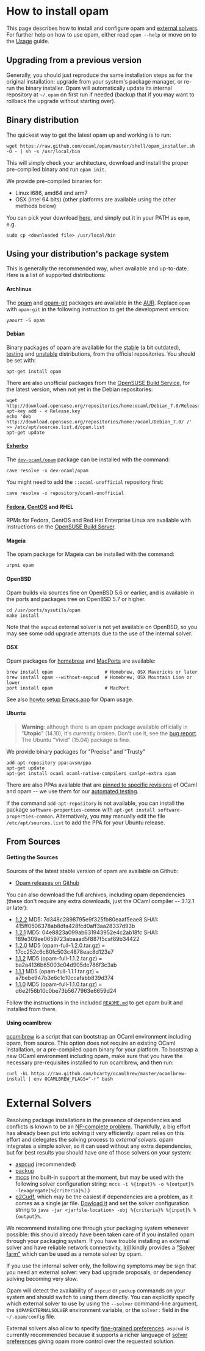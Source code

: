 # How to install opam

This page describes how to install and configure opam and [external
solvers](#Externalsolvers). For further help on how to use opam,
either read `opam --help` or move on to the [Usage](Usage.html) guide.

## Upgrading from a previous version

Generally, you should just reproduce the same installation steps as for the
original installation: upgrade from your system's package manager, or re-run the
binary installer. Opam will automatically update its internal repository at
`~/.opam` on first run if needed (backup that if you may want to rollback the
upgrade without starting over).


## Binary distribution

The quickest way to get the latest opam up and working is to run:
```
wget https://raw.github.com/ocaml/opam/master/shell/opam_installer.sh -O - | sh -s /usr/local/bin
```

This will simply check your architecture, download and install the proper
pre-compiled binary and run `opam init`.

We provide pre-compiled binaries for:
- Linux i686, amd64 and arm7
- OSX (intel 64 bits)
(other platforms are available using the other methods below)

You can pick your download
[here](https://github.com/ocaml/opam/releases/latest), and simply put it in your
PATH as `opam`, e.g.

```
sudo cp <downloaded file> /usr/local/bin
```


## Using your distribution's package system

This is generally the recommended way, when available and up-to-date. Here is a
list of supported distributions:

#### Archlinux

The [opam](https://aur.archlinux.org/packages/opam/) and
[opam-git](https://aur.archlinux.org/packages/opam-git/) packages are
available in the [AUR](https://wiki.archlinux.org/index.php/AUR). Replace `opam`
with `opam-git` in the following instruction to get the development version:

```
yaourt -S opam
```

#### Debian

Binary packages of opam are available for the
[stable](http://packages.debian.org/jessie/opam) (a bit outdated),
[testing](http://packages.debian.org/stretch/opam) and
[unstable](http://packages.debian.org/sid/opam) distributions, from the official
repositories. You should be set with:

```
apt-get install opam
```

There are also unofficial packages from the
[OpenSUSE Build Service](http://software.opensuse.org/download.html?project=home%3Aocaml&package=opam),
for the latest version, when not yet in the Debian repositories:

```
wget http://download.opensuse.org/repositories/home:ocaml/Debian_7.0/Release.key
apt-key add - < Release.key
echo 'deb http://download.opensuse.org/repositories/home:/ocaml/Debian_7.0/ /' >> /etc/apt/sources.list.d/opam.list
apt-get update
```

#### [Exherbo](http://exherbo.org)

The
[`dev-ocaml/opam`](http://git.exherbo.org/summer/packages/dev-ocaml/opam/index.html) package can be installed with the command:

```
cave resolve -x dev-ocaml/opam
```

You might need to add the `::ocaml-unofficial` repository first:

```
cave resolve -x repository/ocaml-unofficial
```

#### [Fedora](http://fedoraproject.org), [CentOS](http://centos.org) and RHEL

RPMs for Fedora, CentOS and Red Hat Enterprise Linux are available with
instructions on the
[OpenSUSE Build Server](http://software.opensuse.org/download.html?project=home%3Aocaml&package=opam).

#### Mageia

The opam package for Mageia can be installed with the command:

```
urpmi opam
```

#### OpenBSD

Opam builds via sources fine on OpenBSD 5.6 or earlier, and is available in the
ports and packages tree on OpenBSD 5.7 or higher.

```
cd /usr/ports/sysutils/opam
make install
```

Note that the `aspcud` external solver is not yet available on OpenBSD, so you
may see some odd upgrade attempts due to the use of the internal solver.

#### OSX

Opam packages for [homebrew](http://mxcl.github.com/homebrew/) and
[MacPorts](http://www.macports.org/) are available:

```
brew install opam                   # Homebrew, OSX Mavericks or later
brew install opam --without-aspcud  # Homebrew, OSX Mountain Lion or lower
port install opam                   # MacPort
```

See also
[howto setup Emacs.app](https://github.com/ocaml/opam/wiki/Setup-Emacs.app-on-macosx-for-opam-usage)
for Opam usage.

#### Ubuntu

> **Warning**: although there is an opam package available officially in
> "**Utopic**" (14.10), it's currently broken. Don't use it, see the
> [bug report](https://bugs.launchpad.net/ubuntu/+source/opam/+bug/1401346).
> The Ubuntu "Vivid" (15.04) package is fine.

We provide binary packages for "Precise" and "Trusty"

```
add-apt-repository ppa:avsm/ppa
apt-get update
apt-get install ocaml ocaml-native-compilers camlp4-extra opam
```

There are also PPAs available that are
[pinned to specific revisions](http://launchpad.net/~avsm) of OCaml and opam --
we use them for our
[automated testing](http://anil.recoil.org/2013/09/30/travis-and-ocaml.html).

If the command `add-apt-repository` is not available, you can install the
package `software-properties-common` with `apt-get install
software-properties-common`. Alternatively, you may manually edit the file
`/etc/apt/sources.list` to add the PPA for your Ubuntu release.


## From Sources

#### Getting the Sources

Sources of the latest stable version of opam are available on Github:

* [Opam releases on Github](https://github.com/ocaml/opam/releases)

You can also download the full archives, including opam dependencies (these
don't require any extra downloads, just the OCaml compiler -- 3.12.1 or later):

* [1.2.2](https://github.com/ocaml/opam/releases/download/1.2.2/opam-full-1.2.2.tar.gz)
  MD5: 7d348c2898795e9f325fb80eaaf5eae8
  SHA1: 415ff0506378ab8dfa428fcd0aff3aa28337d93b
* [1.2.1](https://github.com/ocaml/opam/releases/download/1.2.1/opam-full-1.2.1.tar.gz)
  MD5: 04e8823a099ab631943952e4c2ab18fc
  SHA1: 189e309ee0659723abaaad5f887f5caf89b34422
* [1.2.0](https://github.com/ocaml/opam/releases/download/1.2.0/opam-full-1.2.0.tar.gz)
  MD5 (opam-full-1.2.0.tar.gz) = 17cc252c6c80fc503c4878eac8d123e7
* [1.1.2](https://github.com/ocaml/opam/releases/download/1.1.2/opam-full-1.1.2.tar.gz)
  MD5 (opam-full-1.1.2.tar.gz) = ba2a4136b65003c04d905de786f3c3ab
* [1.1.1](https://github.com/ocaml/opam/releases/download/1.1.1/opam-full-1.1.1.tar.gz)
  MD5 (opam-full-1.1.1.tar.gz) = a7bebe947b3e6c1c10ccafabb839d374
* [1.1.0](http://www.ocamlpro.com/pub/opam-full-1.1.0.tar.gz)
  MD5 (opam-full-1.1.0.tar.gz) = d6e2f56b10c0be73b5677963e6659d24

Follow the instructions in the included
[`README.md`](https://github.com/ocaml/opam#readme) to get opam built and
installed from there.


#### Using ocamlbrew

[ocamlbrew](https://github.com/hcarty/ocamlbrew) is a script that can bootstrap
an OCaml environment including opam, from source. This option does not require
an existing OCaml installation, or a pre-compiled opam binary for your platform.
To bootstrap a new OCaml environment including opam, make sure that you have the
necessary pre-requisites installed to run ocamlbrew, and then run:

```
curl -kL https://raw.github.com/hcarty/ocamlbrew/master/ocamlbrew-install | env OCAMLBREW_FLAGS="-r" bash
```

# External Solvers

Resolving package installations in the presence of dependencies and
conflicts is known to be an [NP-complete
problem](https://hal.archives-ouvertes.fr/file/index/docid/149566/filename/ase.pdf).
Thankfully, a big effort has already been put into solving it very
efficiently: opam relies on this effort and delegates the solving
process to _external solvers_. opam integrates a simple solver, so it
can used without any extra dependencies, but for best results you
should have one of those solvers on your system:

- [aspcud](http://www.cs.uni-potsdam.de/wv/aspcud/) (recommended)
- [packup](http://sat.inesc-id.pt/~mikolas/sw/packup/)
- [mccs](http://www.i3s.unice.fr/~cpjm/misc/mccs.html) (no built-in support at
  the moment, but may be used with the following solver configuration string:
  `mccs -i %{input}% -o %{output}% -lexagregate[%{criteria}%]`.)
- [p2Cudf](https://wiki.eclipse.org/Equinox/p2/CUDFResolver), which may be the
  easiest if dependencies are a problem, as it comes as a single jar file.
  [Dowload it](http://eclipse.org/equinox/p2/p2CUDF/org.eclipse.equinox.p2.cudf-1.14.jar)
  and set the solver configuration string to
  `java -jar <jarfile-location> -obj %{criteria}% %{input}% %{output}%`.

We recommend installing one through your packaging system whenever
possible: this should already have been taken care of if you installed
opam through your packaging system. If you have trouble installing an
external solver and have reliable network connectivity,
[Irill](http://www.irill.org/) kindly provides a ["Solver
farm"](http://cudf-solvers.irill.org/) which can be used as a remote
solver by opam.

If you use the internal solver only, the following symptoms may be
sign that you need an external solver: very bad upgrade proposals, or
dependency solving becoming very slow.

Opam will detect the availability of `aspcud` or `packup` commands on your
system and should switch to using them directly. You can explicitly specify
which external solver to use by using the `--solver` command-line argument, the
`$OPAMEXTERNALSOLVER` environment variable, or the `solver:` field in the
`~/.opam/config` file.

External solvers also allow to specify [fine-grained
preferences](Specifying_Solver_Preferences.html). `aspcud`
is currently recommended because it supports a richer language of
[solver preferences](Specifying_Solver_Preferences.html#Yestherearedifferentversionsoftheuserpreferencelanguage)
giving opam more control over the requested solution.
